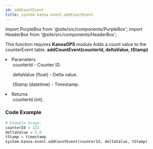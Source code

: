 ```yaml
---
id: addCountEvent
title: system.kanoa.event.addCountEvent
---
```


import PurpleBox from '@site/src/components/PurpleBox';
import HeaderBox from '@site/src/components/HeaderBox';

<PurpleBox>This function requires <b>KanoaOPS</b> module</PurpleBox>
<HeaderBox header="Description">
    Adds a count value to the counterEvent table.
</HeaderBox>
<HeaderBox header="Syntax">
    <b>addCountEvent(counterId, deltaValue, tStamp)</b>
    <li>Parameters <br />
        <ul>counterId - Counter ID.</ul>
        <ul>deltaValue (float) - Delta value.</ul>
        <ul>tStamp (datetime) - Timestamp.</ul>
    </li>
    <li>Returns <br />
        <ul>counterId (int).</ul>
    </li>
</HeaderBox>

### Code Example

```python
# Example Usage:
counterId = 123
deltaValue = 5.0
tStamp = timestamp
system.kanoa.event.addCountEvent(counterId, deltaValue, tStamp)